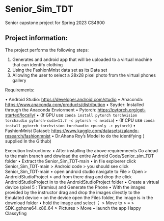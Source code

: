 # Senior_Sim_TDT
Senior capstone project for Spring 2023 CS4900

## Project information:
The project performs the following steps:
	
1.	Generates and android app that will be uploaded to a virtual machine that can identify clothing
2.	Using the FashionMnist data set as its Data set 
3.	Allowing the user to select a 28x28 pixel photo from the virtual phones gallery 

Requirements:

•	Android Studio: https://developer.android.com/studio
•	Anaconda: https://www.anaconda.com/products/distribution
•	Spyder: Installed through the Anaconda Enviorment
•	Pytorch: https://pytorch.org/get-started/locally/
•	(If GPU use `conda install pytorch torchvision torchaudio pytorch-cuda=11.7 -c pytorch -c nvidia`)
•	(If CPU use `conda install pytorch torchvision torchaudio cpuonly -c pytorch`)
•	FashionMnist Dataset: https://www.kaggle.com/datasets/zalando-research/fashionmnist
•	Dr.Ahana Roy’s Model to do the identifying ( supplied In the GIthub)

Execution Instructions:
•	 After installing the above requiremnents Go ahead to the main branch and dowload the entire Android Code/Senior_sim_TDT folder
•	 Extract the Senior_Sim_TDT-main 
•	 in file exploerer click Senior_Sim_TDT-main > Android code > you should see click Senior_Sim_TDT-main
•	 open android studio navigate to File > Open > AndroidStudioProject > and from there drag and drop the click AndroidStudioProject in to the AndroidStudioProject folder
•	 Create a virtual device (pixel 5 : Tiramisu) and Generate the Phone
•	 With the images provided by the instructor drag and drop the images directly to the Emulated device 
•	 on the device open the Files folder, the image is in the download folder
•	 hold the image and select ⋮ > Move to > ≡ > SDK_gphone64_x86_64 > Pictures > Move
•	 launch the app Happy Classyfing


 
